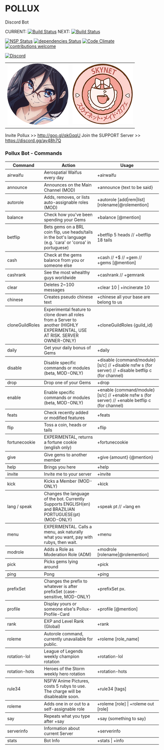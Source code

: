 
# **POLLUX**
Discord Bot 

CURRENT: [![Build Status](https://travis-ci.org/Flicksie/polluxbot.svg?branch=master)](https://travis-ci.org/Flicksie/polluxbot)
NEXT: [![Build Status](https://travis-ci.org/Flicksie/polluxbot.svg?branch=dev_pollux_v4)](https://travis-ci.org/Flicksie/polluxbot)

[![NSP Status](https://nodesecurity.io/orgs/pxbt/projects/859d61e6-d56e-43e2-9b97-0ecfba2e3299/badge)](https://nodesecurity.io/orgs/pxbt/projects/859d61e6-d56e-43e2-9b97-0ecfba2e3299)
[![dependencies Status](https://david-dm.org/flicksie/polluxbot/status.svg)](https://david-dm.org/flicksie/polluxbot)
[![Code Climate](https://codeclimate.com/github/Flicksie/polluxbot/badges/gpa.svg)](https://codeclimate.com/github/Flicksie/polluxbot) 
[![contributions welcome](https://img.shields.io/badge/contributions-welcome-brightgreen.svg?style=flat)](https://github.com/dwyl/esta/issues)

[![Discord](https://discordapp.com/api/guilds/277391723322408960/widget.png)](https://discord.gg/ay48h7Q)


|     |    |
|:-------------|-------------:|
| ![Pollux](./avis/7.png)              |                ![Pollux](./avis/skynet.png)        | 
|     |    |


Invite Pollux >> http://goo.gl/qkGqqU
Join the SUPPORT Server >> https://discord.gg/ay48h7Q




### Pollux Bot - Commands

<table id="theOne">

<tbody>

<tr>

<th>Command</th>

<th>Action</th>

<th>Usage</th>

</tr>

</tbody>

<tbody>

<tr>

<td class="command">airwaifu</td>

<td class="act">Aerospatial Waifus every day</td>

<td class="usage">+airwaifu</td>

</tr>

</tbody>

<tbody>

<tr>

<td class="command">announce</td>

<td class="act">Announces on the Main Channel (MOD)</td>

<td class="usage">+announce {text to be said}</td>

</tr>

</tbody>

<tbody>

<tr>

<td class="command">autorole</td>

<td class="act">Adds, removes, or lists auto-assignable roles (MOD)</td>

<td class="usage">+autorole [add|rem|list] [rolename|@rolemention]</td>

</tr>

</tbody>

<tbody>

<tr>

<td class="command">balance</td>

<td class="act">Check how you've been spending your Gems</td>

<td class="usage">+balance [@mention]</td>

</tr>

</tbody>

<tbody>

<tr>

<td class="command">betflip</td>

<td class="act">Bets gems on a BRL coin flip, use heads/tails in the bot's language (e.g. 'cara' or 'coroa' in portuguese)</td>

<td class="usage">+betflip 5 heads // +betflip 18 tails</td>

</tr>

</tbody>

<tbody>

<tr>

<td class="command">cash</td>

<td class="act">Check at the gems balance from you or someone else</td>

<td class="usage">+cash // +$ // +gem // +gems [@mention]</td>

</tr>

</tbody>

<tbody>

<tr>

<td class="command">cashrank</td>

<td class="act">See the most whealthy guys worldwide</td>

<td class="usage">+cashrank // +gemrank</td>

</tr>

</tbody>

<tbody>

<tr>

<td class="command">clear</td>

<td class="act">Deletes 2~100 messages</td>

<td class="usage">+clear 10 | +incinerate 10</td>

</tr>

</tbody>

<tbody>

<tr>

<td class="command">chinese</td>

<td class="act">Creates pseudo chinese text</td>

<td class="usage">+chinese all your base are belong to us</td>

</tr>

</tbody>

<tbody>

<tr>

<td class="command">cloneGuildRoles</td>

<td class="act">Experimental feature to clone down all roles from a Server to another (HIGHLY EXPERIMENTAL, USE AT RISK. SERVER OWNER-ONLY)</td>

<td class="usage">+cloneGuildRoles {guild_id}</td>

</tr>

</tbody>

<tbody>

<tr>

<td class="command">daily</td>

<td class="act">Get your daily bonus of Gems</td>

<td class="usage">+daily</td>

</tr>

</tbody>

<tbody>

<tr>

<td class="command">disable</td>

<td class="act">Disable specific commands or modules (beta, MOD-ONLY)</td>

<td class="usage">+disable {command/module} [s/c] // +disable nsfw s (for server) // +disable betflip c (for channel)</td>

</tr>

</tbody>

<tbody>

<tr>

<td class="command">drop</td>

<td class="act">Drop one of your Gems</td>

<td class="usage">+drop</td>

</tr>

</tbody>

<tbody>

<tr>

<td class="command">enable</td>

<td class="act">Enable specific commands or modules (beta, MOD-ONLY)</td>

<td class="usage">+enable {command/module} [s/c] // +enable nsfw s (for server) // +enable betflip c (for channel)</td>

</tr>

</tbody>

<tbody>

<tr>

<td class="command">feats</td>

<td class="act">Check recently added or modified features</td>

<td class="usage">+feats</td>

</tr>

</tbody>

<tbody>

<tr>

<td class="command">flip</td>

<td class="act">Toss a coin, heads or tails</td>

<td class="usage">+flip</td>

</tr>

</tbody>

<tbody>

<tr>

<td class="command">fortunecookie</td>

<td class="act">EXPERIMENTAL, returns a fortune cookie (english only)</td>

<td class="usage">+fortunecookie</td>

</tr>

</tbody>

<tbody>

<tr>

<td class="command">give</td>

<td class="act">Give gems to another member</td>

<td class="usage">+give {amount} {@mention}</td>

</tr>

</tbody>

<tbody>

<tr>

<td class="command">help</td>

<td class="act">Brings you here</td>

<td class="usage">+help</td>

</tr>

</tbody>

<tbody>

<tr>

<td class="command">invite</td>

<td class="act">Invite me to your server</td>

<td class="usage">+invite</td>

</tr>

</tbody>

<tbody>

<tr>

<td class="command">kick</td>

<td class="act">Kicks a Member (MOD-ONLY)</td>

<td class="usage">+kick</td>

</tr>

</tbody>

<tbody>

<tr>

<td class="command">lang / speak</td>

<td class="act">Changes the language of the bot. Currently Supports ENGLISH(en) and BRAZILIAN PORTUGUESE(pt) (MOD-ONLY)</td>

<td class="usage">+speak pt // +lang en</td>

</tr>

</tbody>

<tbody>

<tr>

<td class="command">menu</td>

<td class="act">EXPERIMENTAL. Calls a menu, ask naturally what you want, pay with rubys, then wait.</td>

<td class="usage">+menu</td>

</tr>

</tbody>

<tbody>

<tr>

<td class="command">modrole</td>

<td class="act">Adds a Role as Moderation Role (ADM)</td>

<td class="usage">+modrole [rolename|@rolemention]</td>

</tr>

</tbody>

<tbody>

<tr>

<td class="command">pick</td>

<td class="act">Picks gems lying around</td>

<td class="usage">+pick</td>

</tr>

</tbody>

<tbody>

<tr>

<td class="command">ping</td>

<td class="act">Pong</td>

<td class="usage">+ping</td>

</tr>

</tbody>

<tbody>

<tr>

<td class="command">prefixSet</td>

<td class="act">Changes the prefix to whatever is after prefixSet (case-sensitive, MOD-ONLY)</td>

<td class="usage">+prefixSet px.</td>

</tr>

</tbody>

<tbody>

<tr>

<td class="command">profile</td>

<td class="act">Display yours or someone else's Pollux-Profile-Card</td>

<td class="usage">+profile [@mention]</td>

</tr>

</tbody>

<tbody>

<tr>

<td class="command">rank</td>

<td class="act">EXP and Level Rank (Global)</td>

<td class="usage">+rank</td>

</tr>

</tbody>

<tbody>

<tr>

<td class="command">roleme</td>

<td class="act">Autorole command, currently unavailable for public.</td>

<td class="usage">+roleme [role_name]</td>

</tr>

</tbody>

<tbody>

<tr>

<td class="command">rotation-lol</td>

<td class="act">League of Legends weekly champion rotation</td>

<td class="usage">+rotation-lol</td>

</tr>

</tbody>

<tbody>

<tr>

<td class="command">rotation-hots</td>

<td class="act">Heroes of the Storm weekly hero rotation</td>

<td class="usage">+rotation-hots</td>

</tr>

</tbody>

<tbody>

<tr>

<td class="command">rule34</td>

<td class="act">NSFW Anime Pictures, costs 5 rubys to use. The charge will be disableable soon.</td>

<td class="usage">+rule34 [tags]</td>

</tr>

</tbody>

<tbody>

<tr>

<td class="command">roleme</td>

<td class="act">Adds one in or out to a self-assignable role</td>

<td class="usage">+roleme [role] | +roleme out [role]</td>

</tr>

</tbody>

<tbody>

<tr>

<td class="command">say</td>

<td class="act">Repeats what you type after +say</td>

<td class="usage">+say {something to say}</td>

</tr>

</tbody>

<tbody>

<tr>

<td class="command">serverinfo</td>

<td class="act">Information about current Server</td>

<td class="usage">+serverinfo</td>

</tr>

</tbody>

<tbody>

<tr>

<td class="command">stats</td>

<td class="act">Bot Info</td>

<td class="usage">+stats | +info</td>

</tr>

</tbody>

</table>
